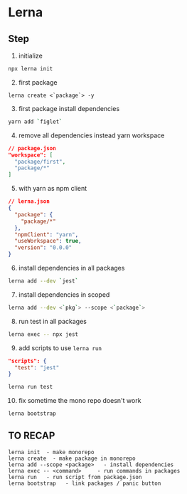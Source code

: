 # Lerna

## Step

1. initialize

```bash
npx lerna init
```

2. first package

```base
lerna create <`package`> -y
```

3. first package install dependencies

```bash
yarn add `figlet`
```

4. remove all dependencies instead yarn workspace

```json
// package.json
"workspace": [
  "package/first",
  "package/*"
]
```

5. with yarn as npm client

```json
// lerna.json
{
  "package": {
    "package/*"
  },
  "npmClient": "yarn",
  "useWorkspace": true,
  "version": "0.0.0"
}
```

6. install dependencies in all packages

```bash
lerna add --dev `jest`
```

7. install dependencies in scoped

```bash
lerna add --dev <`pkg`> --scope <`package`>
```

8. run test in all packages

```bash
lerna exec -- npx jest
```

9. add scripts to use `lerna run`

```json
"scripts": {
  "test": "jest"
}
```

```bash
lerna run test
```

10. fix sometime the mono repo doesn't work

```bash
lerna bootstrap
```

## TO RECAP

```
lerna init  - make monorepo
lerna create  - make package in monorepo
lerna add --scope <package>   - install dependencies
lerna exec -- <command>     - run commands in packages
lerna run   - run script from package.json
lerna bootstrap   - link packages / panic button
```
